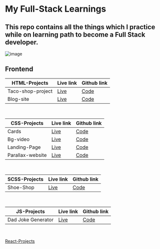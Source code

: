 # My Full-Stack Learnings

## This repo contains all the things which I practice while on learning path to become a Full Stack developer.

![image](https://user-images.githubusercontent.com/84174011/224110016-66265503-7a08-430e-9915-0c66581ed034.png)


## Frontend


| HTML-Projects | Live link | Github link |
| -------- | -------- | -------- |
| Taco-shop-project | [Live](https://simple-taco-shop.netlify.app) | [Code](https://github.com/Stroller15/My-Full-Stack-Learning-Path/tree/master/01_HTML/html-projects/Taco-shop-project) |
| Blog-site | [Live](https://simple-html-blog.netlify.app) | [Code](https://github.com/Stroller15/My-Full-Stack-Learning-Path/tree/master/01_HTML/html-projects/blog-site) |
<br>

| CSS-Projects | Live link | Github link |
| --- | --- | --- |
| Cards | [Live](https://zesty-starburst-0d1d9d.netlify.app) | [Code](https://github.com/Stroller15/My-Full-Stack-Learning-Path/tree/master/02_CSS/09_MINI-PROJECT) |
| Bg-video | [Live]( https://bg-background-project.netlify.app/) | [Code](https://github.com/Stroller15/My-Full-Stack-Learning-Path/tree/master/02_CSS/17_CSS-PROJECTS/Bg-Background) |
|Landing-Page| [Live](https://developer-landing-page9.netlify.app) | [Code](https://github.com/Stroller15/My-Full-Stack-Learning-Path/tree/master/02_CSS/17_CSS-PROJECTS/Landing-Page) |
|Parallax-website| [Live](https://parallax-website-shubh.netlify.app) | [Code](https://github.com/Stroller15/My-Full-Stack-Learning-Path/tree/master/02_CSS/17_CSS-PROJECTS/Parallax-website)|

<br>

| SCSS-Projects | Live link | Github link |
| --- | --- | --- |
| Shoe-Shop | [Live](https://shoes-shop-shubham.netlify.app) | [Code](https://github.com/Stroller15/My-Full-Stack-Learning-Path/tree/master/03_SCSS/Shoes-shop) |

<br>

| JS-Projects | Live link | Github link|
|---  | ---   |  ----|
| Dad Joke Generator | [Live](https://dad-joke-generator-shubh.netlify.app/) | [Code](https://github.com/Stroller15/Dad-Joke-Generator) |

<br>

[React-Projects](https://github.com/Stroller15/My-React-Projects) 
